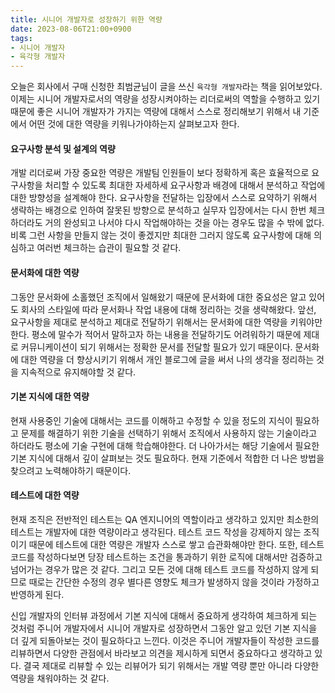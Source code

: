 ```yaml
---
title: 시니어 개발자로 성장하기 위한 역량
date: 2023-08-06T21:00+0900
tags:
- 시니어 개발자
- 육각형 개발자
---
```


오늘은 회사에서 구매 신청한 최범균님이 글을 쓰신 `육각형 개발자`라는 책을 읽어보았다. 이제는 시니어 개발자로서의 역량을 성장시켜야하는 리더로써의 역할을 수행하고 있기 때문에 좋은 시니어 개발자가 가지는 역량에 대해서 스스로 정리해보기 위해서 내 기준에서 어떤 것에 대한 역량을 키워나가야하는지 살펴보고자 한다.

#### 요구사항 분석 및 설계의 역량
개발 리더로써 가장 중요한 역량은 개발팀 인원들이 보다 정확하게 혹은 효율적으로 요구사항을 처리할 수 있도록 최대한 자세하세 요구사항과 배경에 대해서 분석하고 작업에 대한 방향성을 설계해야 한다. 요구사항을 전달하는 입장에서 스스로 요약하기 위해서 생략하는 배경으로 인하여 잘못된 방향으로 분석하고 실무자 입장에서는 다시 한번 체크하더라도 거의 완성되고 나서야 다시 작업해야하는 것을 아는 경우도 많을 수 밖에 없다. 비록 그런 사항을 만들지 않는 것이 좋겠지만 최대한 그러지 않도록 요구사항에 대해 의심하고 여러번 체크하는 습관이 필요할 것 같다.

#### 문서화에 대한 역량
그동안 문서화에 소홀했던 조직에서 일해왔기 때문에 문서화에 대한 중요성은 알고 있어도 회사의 스타일에 따라 문서화나 작업 내용에 대해 정리하는 것을 생략해왔다. 앞선, 요구사항을 제대로 분석하고 제대로 전달하기 위해서는 문서화에 대한 역량을 키워야만 한다. 평소에 말수가 적어서 말하고자 하는 내용을 전달하기도 어려워하기 때문에 제대로 커뮤니케이션이 되기 위해서는 정확한 문서를 전달할 필요가 있기 때문이다. 문서화에 대한 역량을 더 향상시키기 위해서 개인 블로그에 글을 써서 나의 생각을 정리하는 것을 지속적으로 유지해야할 것 같다.

#### 기본 지식에 대한 역량
현재 사용중인 기술에 대해서는 코드를 이해하고 수정할 수 있을 정도의 지식이 필요하고 문제를 해결하기 위한 기술을 선택하기 위해서 조직에서 사용하지 않는 기술이라고 하더라도 평소에 기술 구현에 대해 학습해야한다. 더 나아가서는 해당 기술에서 필요한 기본 지식에 대해서 깊이 살펴보는 것도 필요하다. 현재 기준에서 적합한 더 나은 방법을 찾으려고 노력해야하기 때문이다. 

#### 테스트에 대한 역량
현재 조직은 전반적인 테스트는 QA 엔지니어의 역할이라고 생각하고 있지만 최소한의 테스트는 개발자에 대한 역량이라고 생각된다. 테스트 코드 작성을 강제하지 않는 조직이기 때문에 테스트에 대한 역량은 개발자 스스로 쌓고 습관화해야만 한다. 또한, 테스트 코드를 작성하다보면 당장 테스트하는 조건을 통과하기 위한 로직에 대해서만 검증하고 넘어가는 경우가 많은 것 같다. 그리고 모든 것에 대해 테스트 코드를 작성하지 않게 되므로 때로는 간단한 수정의 경우 별다른 영향도 체크가 발생하지 않을 것이라 가정하고 반영하게 된다.

신입 개발자의 인터뷰 과정에서 기본 지식에 대해서 중요하게 생각하여 체크하게 되는 것처럼 주니어 개발자에서 시니어 개발자로 성장하면서 그동안 알고 있던 기본 지식을 더 깊게 되돌아보는 것이 필요하다고 느낀다. 이것은 주니어 개발자들이 작성한 코드를 리뷰하면서 다양한 관점에서 바라보고 의견을 제시하게 되면서 중요하다고 생각하고 있다. 결국 제대로 리뷰할 수 있는 리뷰어가 되기 위해서는 개발 역량 뿐만 아니라 다양한 역량을 채워야하는 것 같다.
